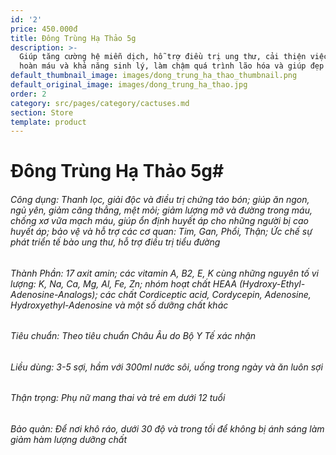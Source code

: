 ```yaml
---
id: '2'
price: 450.000đ
title: Đông Trùng Hạ Thảo 5g
description: >-
  Giúp tăng cường hệ miễn dịch, hỗ trợ điều trị ung thư, cải thiện việc tuần
  hoàn máu và khả năng sinh lý, làm chậm quá trình lão hóa và giúp đẹp da
default_thumbnail_image: images/dong_trung_ha_thao_thumbnail.png
default_original_image: images/dong_trung_ha_thao.jpg
order: 2
category: src/pages/category/cactuses.md
section: Store
template: product
---
```


# **Đông Trùng Hạ Thảo 5g**# 
###### Công dụng: Thanh lọc, giải độc và điều trị chứng táo bón; giúp ăn ngon, ngủ yên, giảm căng thẳng, mệt mỏi; giảm lượng mỡ và đường trong máu, chống xơ vữa mạch máu, giúp ổn định huyết áp cho những người bị cao huyết áp; bảo vệ và hỗ trợ các cơ quan: Tim, Gan, Phổi, Thận; Ức chế sự phát triển tế bào ung thư, hỗ trợ điều trị tiểu đường 
###### Thành Phần: 17 axit amin; các vitamin A, B2, E, K cùng những nguyên tố vi lượng: K, Na, Ca, Mg, Al, Fe, Zn; nhóm hoạt chất HEAA (Hydroxy-Ethyl-Adenosine-Analogs); các chất Cordiceptic acid, Cordycepin, Adenosine, Hydroxyethyl-Adenosine và một số dưỡng chất khác
###### Tiêu chuẩn: Theo tiêu chuẩn Châu Âu do Bộ Y Tế xác nhận
###### Liều dùng: 3-5 sợi, hầm với 300ml nước sôi, uống trong ngày và ăn luôn sợi
###### Thận trọng: Phụ nữ mang thai và trẻ em dưới 12 tuổi
###### Bảo quản: Để nơi khô ráo, dưới 30 độ và trong tối để không bị ánh sáng làm giảm hàm lượng dưỡng chất 